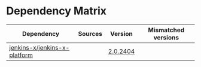 # Dependency Matrix

Dependency | Sources | Version | Mismatched versions
---------- | ------- | ------- | -------------------
[jenkins-x/jenkins-x-platform](https://github.com/jenkins-x/jenkins-x-platform) |  | [2.0.2404](https://github.com/jenkins-x/jenkins-x-platform/releases/tag/v2.0.2404) | 
